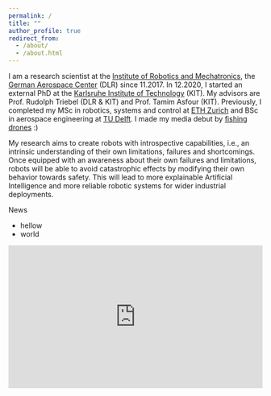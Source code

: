 ```yaml
---
permalink: /
title: ""
author_profile: true
redirect_from: 
  - /about/
  - /about.html
---
```


I am a research scientist at the [Institute of Robotics and Mechatronics](https://www.dlr.de/en/rm), the [German Aerospace Center](https://www.dlr.de/en) (DLR) since 11.2017. In 12.2020, I started an external PhD at the [Karlsruhe Institute of Technology](https://www.kit.edu/english/index.php) (KIT). My advisors are Prof. Rudolph Triebel (DLR & KIT) and Prof. Tamim Asfour (KIT). Previously, I completed my MSc in robotics, systems and control at [ETH Zurich](https://ethz.ch/en.html) and BSc in aerospace engineering at [TU Delft](https://www.tudelft.nl/en/). I made my media debut by [fishing drones](https://www.heise.de/select/tr/2022/6/2218515032185468810) :)

My research aims to create robots with introspective capabilities, i.e., an intrinsic understanding of their own limitations, failures and shortcomings. Once equipped with an awareness about their own failures and limitations, robots will be able to avoid catastrophic effects by modifying their own behavior towards safety. This will lead to more explainable Artificial Intelligence and more reliable robotic systems for wider industrial deployments.

News
- hellow
- world

<div style="padding:56.25% 0 0 0;position:relative;"><iframe src="https://player.vimeo.com/video/1107157684?badge=0&amp;autopause=0&amp;player_id=0&amp;app_id=58479&amp;autoplay=1&amp;loop=1" frameborder="0" allow="autoplay; fullscreen; picture-in-picture; clipboard-write; encrypted-media; web-share" referrerpolicy="strict-origin-when-cross-origin" style="position:absolute;top:0;left:0;width:100%;height:100%;" title="MyRobots"></iframe></div><script src="https://player.vimeo.com/api/player.js"></script>
